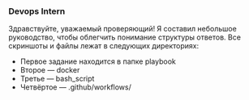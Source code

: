 ### Devops Intern
Здравствуйте, уважаемый проверяющий!
Я составил небольшое руководство, чтобы облегчить понимание структуры ответов. Все скриншоты и файлы лежат в следующих директориях:
- Первое задание находится в папке  playbook
- Второе — docker
- Третье — bash_script
- Четвёртое — .github/workflows/